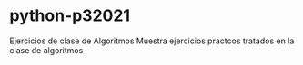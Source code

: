 # python-p32021
Ejercicios de clase de Algoritmos 
Muestra ejercicios practcos tratados en la clase de algoritmos
